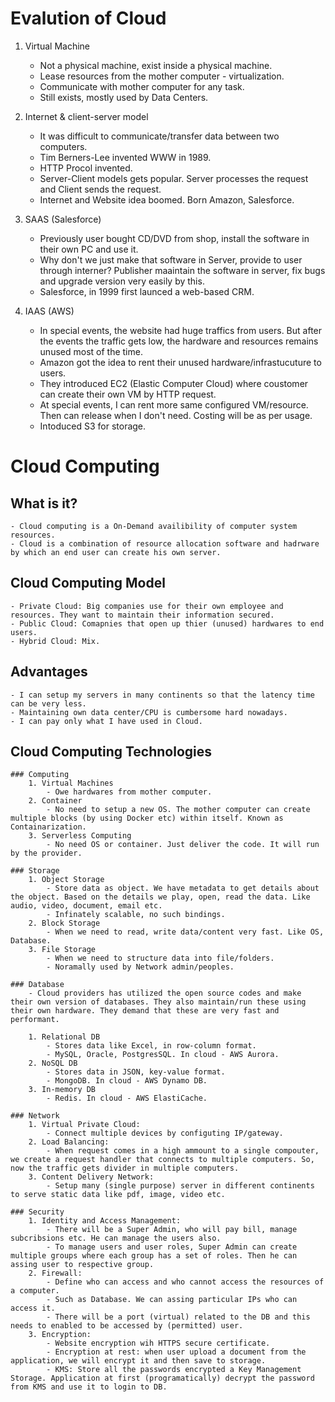 # Evalution of Cloud

1. Virtual Machine
	- Not a physical machine, exist inside a physical machine.
	- Lease resources from the mother computer - virtualization.
	- Communicate with mother computer for any task.
	- Still exists, mostly used by Data Centers.

2. Internet & client-server model
	- It was difficult to communicate/transfer data between two computers.
	- Tim Berners-Lee invented WWW in 1989.
	- HTTP Procol invented.
	- Server-Client models gets popular. Server processes the request and Client sends the request.
	- Internet and Website idea boomed. Born Amazon, Salesforce. 

3. SAAS (Salesforce)
	- Previously user bought CD/DVD from shop, install the software in their own PC and use it.
	- Why don't we just make that software in Server, provide to user through interner? Publisher maaintain the software in server, fix bugs and upgrade version very easily by this.
	- Salesforce, in 1999 first launced a web-based CRM.

4. IAAS (AWS)
	- In special events, the website had huge traffics from users. But after the events the traffic gets low, the hardware and resources remains unused most of the time.
	- Amazon got the idea to rent their unused hardware/infrastucuture to users. 
	- They introduced EC2 (Elastic Computer Cloud) where coustomer can create their own VM by HTTP request.
	- At special events, I can rent more same configured VM/resource. Then can release when I don't need. Costing will be as per usage.
	- Intoduced S3 for storage.
	

# Cloud Computing

## What is it?
	- Cloud computing is a On-Demand availibility of computer system resources.
	- Cloud is a combination of resource allocation software and hadrware by which an end user can create his own server.

## Cloud Computing Model
	- Private Cloud: Big companies use for their own employee and resources. They want to maintain their information secured.
	- Public Cloud: Comapnies that open up thier (unused) hardwares to end users.
	- Hybrid Cloud: Mix.

## Advantages
	- I can setup my servers in many continents so that the latency time can be very less.
	- Maintaining own data center/CPU is cumbersome hard nowadays.
	- I can pay only what I have used in Cloud.

## Cloud Computing Technologies
	
	### Computing
		1. Virtual Machines
			- Owe hardwares from mother computer.
		2. Container
			- No need to setup a new OS. The mother computer can create multiple blocks (by using Docker etc) within itself. Known as Containarization.
		3. Serverless Computing
			- No need OS or container. Just deliver the code. It will run by the provider.

	### Storage
		1. Object Storage
			- Store data as object. We have metadata to get details about the object. Based on the details we play, open, read the data. Like audio, video, document, email etc.
			- Infinately scalable, no such bindings.
		2. Block Storage
			- When we need to read, write data/content very fast. Like OS, Database.
		3. File Storage
			- When we need to structure data into file/folders.
			- Noramally used by Network admin/peoples.

	### Database
		- Cloud providers has utilized the open source codes and make their own version of databases. They also maintain/run these using their own hardware. They demand that these are very fast and performant.

		1. Relational DB
			- Stores data like Excel, in row-column format. 
			- MySQL, Oracle, PostgresSQL. In cloud - AWS Aurora.
		2. NoSQL DB
			- Stores data in JSON, key-value format.
			- MongoDB. In cloud - AWS Dynamo DB.
		3. In-memory DB
			- Redis. In cloud - AWS ElastiCache.

	### Network
		1. Virtual Private Cloud: 
			- Connect multiple devices by configuting IP/gateway.
		2. Load Balancing:
			- When request comes in a high ammount to a single compouter, we create a request handler that connects to multiple computers. So, now the traffic gets divider in multiple computers. 
		3. Content Delivery Network:
			- Setup many (single purpose) server in different continents to serve static data like pdf, image, video etc. 

	### Security
		1. Identity and Access Management:
			- There will be a Super Admin, who will pay bill, manage subcribsions etc. He can manage the users also.
			- To manage users and user roles, Super Admin can create multiple groups where each group has a set of roles. Then he can assing user to respective group.
		2. Firewall:
			- Define who can access and who cannot access the resources of a computer.
			- Such as Database. We can assing particular IPs who can access it.
			- There will be a port (virtual) related to the DB and this needs to enabled to be accessed by (permitted) user.
		3. Encryption:
			- Website encryption wih HTTPS secure certificate.
			- Encryption at rest: when user upload a document from the application, we will encrypt it and then save to storage.
			- KMS: Store all the passwords encrypted a Key Management Storage. Application at first (programatically) decrypt the password from KMS and use it to login to DB.

